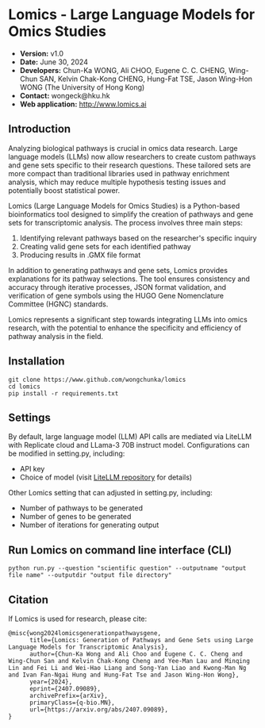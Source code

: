 <h1>Lomics - Large Language Models for Omics Studies</h1>

<ul>
<li><strong>Version:</strong> v1.0</li>
<li><strong>Date:</strong> June 30, 2024</li>
<li><strong>Developers:</strong> Chun-Ka WONG, Ali CHOO, Eugene C. C. CHENG, Wing-Chun SAN, Kelvin Chak-Kong CHENG, Hung-Fat TSE, Jason Wing-Hon WONG (The University of Hong Kong)</li>
<li><strong>Contact:</strong> wongeck@hku.hk</li>
<li><strong>Web application:</strong> <a href="http://www.lomics.ai">http://www.lomics.ai</a></li>
</ul>

<h2>Introduction</h2>
    <p>Analyzing biological pathways is crucial in omics data research. Large language models (LLMs) now allow researchers to create custom pathways and gene sets specific to their research questions. These tailored sets are more compact than traditional libraries used in pathway enrichment analysis, which may reduce multiple hypothesis testing issues and potentially boost statistical power.</p>
    <p>Lomics (Large Language Models for Omics Studies) is a Python-based bioinformatics tool designed to simplify the creation of pathways and gene sets for transcriptomic analysis. The process involves three main steps:</p>
    <ol>
        <li>Identifying relevant pathways based on the researcher's specific inquiry</li>
        <li>Creating valid gene sets for each identified pathway</li>
        <li>Producing results in .GMX file format</li>
    </ol>
    <p>In addition to generating pathways and gene sets, Lomics provides explanations for its pathway selections. The tool ensures consistency and accuracy through iterative processes, JSON format validation, and verification of gene symbols using the HUGO Gene Nomenclature Committee (HGNC) standards.</p>
    <p>Lomics represents a significant step towards integrating LLMs into omics research, with the potential to enhance the specificity and efficiency of pathway analysis in the field.</p>

<h2>Installation</h2>

<pre><code>git clone https://www.github.com/wongchunka/lomics
cd lomics
pip install -r requirements.txt
</code></pre>

<h2>Settings</h2>

<p>By default, large language model (LLM) API calls are mediated via LiteLLM with Replicate cloud and LLama-3 70B instruct model. Configurations can be modified in setting.py, including:</p>
<ul>
  <li>API key</li>
  <li>Choice of model (visit <a href="https://github.com/BerriAI/litellm">LiteLLM repository</a> for details)</li>
</ul>

<p> Other Lomics setting that can adjusted in setting.py, including:</p>
<ul>
  <li>Number of pathways to be generated</li>
  <li>Number of genes to be generated</li>
  <li>Number of iterations for generating output</li>
</ul>

<h2>Run Lomics on command line interface (CLI)</h2>

<pre><code>python run.py --question "scientific question" --outputname "output file name" --outputdir "output file directory"
</code></pre>

<h2>Citation</h2>
<p>If Lomics is used for research, please cite:</p>
<pre><code>@misc{wong2024lomicsgenerationpathwaysgene,
      title={Lomics: Generation of Pathways and Gene Sets using Large Language Models for Transcriptomic Analysis}, 
      author={Chun-Ka Wong and Ali Choo and Eugene C. C. Cheng and Wing-Chun San and Kelvin Chak-Kong Cheng and Yee-Man Lau and Minqing Lin and Fei Li and Wei-Hao Liang and Song-Yan Liao and Kwong-Man Ng and Ivan Fan-Ngai Hung and Hung-Fat Tse and Jason Wing-Hon Wong},
      year={2024},
      eprint={2407.09089},
      archivePrefix={arXiv},
      primaryClass={q-bio.MN},
      url={https://arxiv.org/abs/2407.09089}, 
}</code></pre>